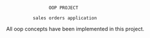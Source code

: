                     OOP PROJECT 

              sales orders application


All oop concepts have been implemented in this project.
